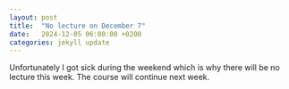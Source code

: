 ```yaml
---
layout: post
title:  "No lecture on December 7"
date:   2024-12-05 06:00:00 +0200
categories: jekyll update
---
```


Unfortunately I got sick during the weekend which is why there will be no lecture this week. The course will continue next week.